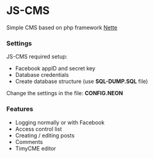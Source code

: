 JS-CMS
======

Simple CMS based on php framework [Nette](http://nette.org/)

### Settings
JS-CMS required setup:
* Facebook appID and secret key
* Database credentials
* Create database structure (use **SQL-DUMP.SQL** file)

Change the settings in the file: **CONFIG.NEON**

### Features
* Logging normally or with Facebook
* Access control list
* Creating / editing posts
* Comments
* TimyCME editor